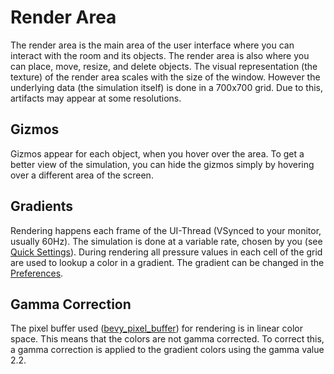 # Render Area

The render area is the main area of the user interface where you can interact with the room and its objects. The render area is also where you can place, move, resize, and delete objects. The visual representation (the texture) of the render area scales with the size of the window. However the underlying data (the simulation itself) is done in a 700x700 grid. Due to this, artifacts may appear at some resolutions.

## Gizmos
Gizmos appear for each object, when you hover over the area. To get a better view of the simulation, you can hide the gizmos simply by hovering over a different area of the screen.

## Gradients

Rendering happens each frame of the UI-Thread (VSynced to your monitor, usually 60Hz). The simulation is done at a variable rate, chosen by you (see [Quick Settings](./quick_settings.md)). During rendering all pressure values in each cell of the grid are used to lookup a color in a gradient. The gradient can be changed in the [Preferences](./preferences.md).

## Gamma Correction

The pixel buffer used ([bevy_pixel_buffer](https://github.com/Zheoni/bevy_pixel_buffer)) for rendering is in linear color space. This means that the colors are not gamma corrected. To correct this, a gamma correction is applied to the gradient colors using the gamma value 2.2.